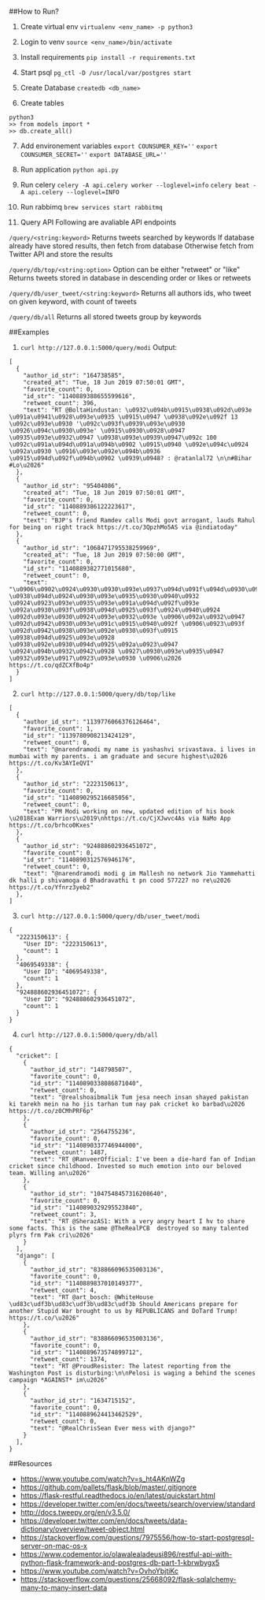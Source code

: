 ##How to Run?

1. Create virtual env
`virtualenv <env_name> -p python3`

2. Login to venv
`source <env_name>/bin/activate`

3. Install requirements
`pip install -r requirements.txt`

4. Start psql
`pg_ctl -D /usr/local/var/postgres start`

5. Create Database
`createdb <db_name>`

6. Create tables
```
python3
>> from models import *
>> db.create_all()
```

7. Add environement variables
`export COUNSUMER_KEY=''`
`export COUNSUMER_SECRET=''`
`export DATABASE_URL=''`

8. Run application
`python api.py`

9. Run celery
`celery -A api.celery worker --loglevel=info`
`celery beat -A api.celery --loglevel=INFO`

10. Run rabbimq
`brew services start rabbitmq`

11. Query API
Following are avaliable API endpoints

`/query/<string:keyword>`
Returns tweets searched by keywords
If database already have stored results, then fetch from database
Otherwise fetch from Twitter API and store the results

`/query/db/top/<string:option>`
Option can be either "retweet" or "like"
Returns tweets stored in database in descending order or likes or retweets

`/query/db/user_tweet/<string:keyword>`
Returns all authors ids, who tweet on given keyword, with count of tweets

`/query/db/all`
Returns all stored tweets group by keywords


##Examples

1. `curl http://127.0.0.1:5000/query/modi`
Output:
```
[
  {
    "author_id_str": "164738585",
    "created_at": "Tue, 18 Jun 2019 07:50:01 GMT",
    "favorite_count": 0,
    "id_str": "1140889388655599616",
    "retweet_count": 396,
    "text": "RT @BoltaHindustan: \u0932\u094b\u0915\u0938\u092d\u093e \u091a\u0941\u0928\u093e\u0935 \u0915\u0947 \u0938\u092e\u092f 13 \u092c\u093e\u0930 '\u092c\u093f\u0939\u093e\u0930 \u0926\u094c\u0930\u093e' \u0915\u0930\u0928\u0947 \u0935\u093e\u0932\u0947 \u0938\u093e\u0939\u0947\u092c 100 \u092c\u091a\u094d\u091a\u094b\u0902 \u0915\u0940 \u092e\u094c\u0924 \u092a\u0930 \u0916\u093e\u092e\u094b\u0936 \u0915\u094d\u092f\u094b\u0902 \u0939\u0948? : @ratanlal72 \n\n#Bihar #Lo\u2026"
  },
  {
    "author_id_str": "95404086",
    "created_at": "Tue, 18 Jun 2019 07:50:01 GMT",
    "favorite_count": 0,
    "id_str": "1140889386122223617",
    "retweet_count": 0,
    "text": "BJP's friend Ramdev calls Modi govt arrogant, lauds Rahul for being on right track https://t.co/3QpzhMo5AS via @indiatoday"
  },
  {
    "author_id_str": "1068471795538259969",
    "created_at": "Tue, 18 Jun 2019 07:50:00 GMT",
    "favorite_count": 0,
    "id_str": "1140889382771015680",
    "retweet_count": 0,
    "text": "\u0906\u0902\u0924\u0930\u0930\u093e\u0937\u094d\u091f\u094d\u0930\u0940\u092f \u0938\u094d\u0924\u0930\u093e\u0935\u0930\u0940\u0932 \u0924\u0923\u093e\u0935\u093e\u091a\u094d\u092f\u093e \u092a\u0930\u093f\u0938\u094d\u0925\u093f\u0924\u0940\u0924 \u092d\u093e\u0930\u0924\u093e\u0932\u093e \u0906\u092a\u0932\u0947 \u092d\u0942\u0930\u093e\u091c\u0915\u0940\u092f \u0906\u0923\u093f \u092d\u0942\u0938\u093e\u092e\u0930\u093f\u0915 \u0938\u094d\u0925\u093e\u0928 \u0938\u092e\u0930\u094d\u0925\u092a\u0923\u0947 \u0924\u094b\u0932\u0942\u0928 \u0927\u0930\u093e\u0935\u0947 \u0932\u093e\u0917\u0923\u093e\u0930 \u0906\u2026 https://t.co/qdZCXfBo4p"
  }
]
```

2. `curl http://127.0.0.1:5000/query/db/top/like`

```
[
  {
    "author_id_str": "1139776066376126464",
    "favorite_count": 1,
    "id_str": "1139780908213424129",
    "retweet_count": 0,
    "text": "@narendramodi my name is yashashvi srivastava. i lives in mumbai with my parents. i am graduate and secure highest\u2026 https://t.co/Kv3AYIeQVI"
  },
  {
    "author_id_str": "2223150613",
    "favorite_count": 0,
    "id_str": "1140890295216685056",
    "retweet_count": 0,
    "text": "PM Modi working on new, updated edition of his book \u2018Exam Warriors\u2019\nhttps://t.co/CjXJwvc4As via NaMo App https://t.co/brhco0Kxes"
  },
  {
    "author_id_str": "924888602936451072",
    "favorite_count": 0,
    "id_str": "1140890312576946176",
    "retweet_count": 0,
    "text": "@narendramodi modi g im Mallesh no network Jio Yammehatti dk halli p shivamoga d Bhadravathi t pn cood 577227 no re\u2026 https://t.co/Yfnrz3yeb2"
  },
]
```

3. `curl http://127.0.0.1:5000/query/db/user_tweet/modi`

```
{
  "2223150613": {
    "User ID": "2223150613",
    "count": 1
  },
  "4069549338": {
    "User ID": "4069549338",
    "count": 1
  },
  "924888602936451072": {
    "User ID": "924888602936451072",
    "count": 1
  }
}
```

4. `curl http://127.0.0.1:5000/query/db/all`

```
{
  "cricket": [
    {
      "author_id_str": "148798507",
      "favorite_count": 0,
      "id_str": "1140890338086871040",
      "retweet_count": 0,
      "text": "@realshoaibmalik Tum jesa neech insan shayed pakistan ki tarekh mein na ho jis tarhan tum nay pak cricket ko barbad\u2026 https://t.co/z0CMhPRF6p"
    },
    {
      "author_id_str": "2564755236",
      "favorite_count": 0,
      "id_str": "1140890337746944000",
      "retweet_count": 1487,
      "text": "RT @RanveerOfficial: I've been a die-hard fan of Indian cricket since childhood. Invested so much emotion into our beloved team. Willing an\u2026"
    },
    {
      "author_id_str": "1047548457316208640",
      "favorite_count": 0,
      "id_str": "1140890329295523840",
      "retweet_count": 3,
      "text": "RT @SherazAS1: With a very angry heart I hv to share some facts. This is the same @TheRealPCB  destroyed so many talented plyrs frm Pak cri\u2026"
    }
  ],
  "django": [
    {
      "author_id_str": "838866096535003136",
      "favorite_count": 0,
      "id_str": "1140889837010149377",
      "retweet_count": 4,
      "text": "RT @art_bosch: @WhiteHouse \ud83c\udf3b\ud83c\udf3b\ud83c\udf3b Should Americans prepare for another Stupid War brought to us by REPUBLICANS and DoTard Trump! https://t.co/\u2026"
    },
    {
      "author_id_str": "838866096535003136",
      "favorite_count": 0,
      "id_str": "1140889673574899712",
      "retweet_count": 1374,
      "text": "RT @ProudResister: The latest reporting from the Washington Post is disturbing:\n\nPelosi is waging a behind the scenes campaign *AGAINST* im\u2026"
    },
    {
      "author_id_str": "1634715152",
      "favorite_count": 0,
      "id_str": "1140889624413462529",
      "retweet_count": 0,
      "text": "@RealChrisSean Ever mess with django?"
    }
  ],
}
```

##Resources

* https://www.youtube.com/watch?v=s_ht4AKnWZg
* https://github.com/pallets/flask/blob/master/.gitignore
* https://flask-restful.readthedocs.io/en/latest/quickstart.html
* https://developer.twitter.com/en/docs/tweets/search/overview/standard
* http://docs.tweepy.org/en/v3.5.0/
* https://developer.twitter.com/en/docs/tweets/data-dictionary/overview/tweet-object.html
* https://stackoverflow.com/questions/7975556/how-to-start-postgresql-server-on-mac-os-x
* https://www.codementor.io/olawalealadeusi896/restful-api-with-python-flask-framework-and-postgres-db-part-1-kbrwbygx5
* https://www.youtube.com/watch?v=OvhoYbjtiKc
* https://stackoverflow.com/questions/25668092/flask-sqlalchemy-many-to-many-insert-data


